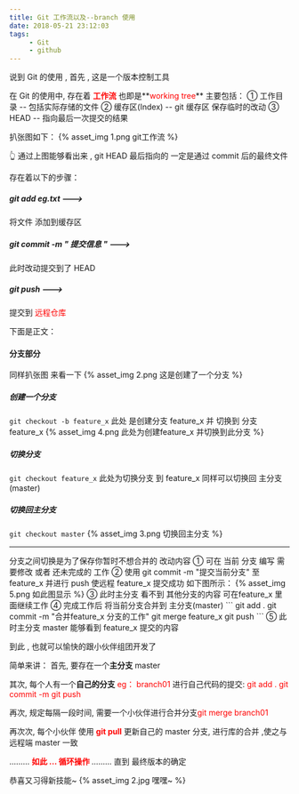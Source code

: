 ```yaml
---
title: Git 工作流以及--branch 使用
date: 2018-05-21 23:12:03
tags: 
	 - Git
	 - github
---
```


说到 Git 的使用 , 首先 , 这是一个版本控制工具

在 Git 的使用中, 存在着 **<font color="red">工作流</font>** 
也即是**<font color="red">working tree</font>**
主要包括：
① 工作目录 -- 包括实际存储的文件
② 缓存区(Index) -- git 缓存区 保存临时的改动
③ HEAD -- 指向最后一次提交的结果

扒张图如下：
 {% asset_img 1.png  git工作流 %}

 👆 通过上图能够看出来 , git HEAD 最后指向的 一定是通过 commit 后的最终文件

存在着以下的步骤：
##### git add eg.txt --->
将文件 添加到缓存区 
##### git commit -m " 提交信息 " --->
此时改动提交到了 HEAD 
##### git push --->
提交到 <font color="red">远程仓库</font>	

<!--more-->

下面是正文： 
#### 分支部分

同样扒张图 来看一下
{% asset_img 2.png 这是创建了一个分支 %}

##### 创建一个分支
``
	git checkout -b feature_x
``
	此处 是创建分支 feature_x 并 切换到 分支 feature_x
{% asset_img 4.png 此处为创建feature_x 并切换到此分支 %}

 
##### 切换分支
``
	git checkout feature_x
`` 
	此处为切换分支 到 feature_x 同样可以切换回 主分支(master)
##### 切换回主分支
``
	git checkout master
``
{% asset_img 3.png 切换回主分支 %}

<hr>
分支之间切换是为了保存你暂时不想合并的 改动内容 
① 可在 当前 分支 编写 需要修改 或者 还未完成的 工作
② 使用 git commit -m "提交当前分支" 至 feature_x 并进行 push 使远程 feature_x 提交成功 如下图所示： 
{% asset_img 5.png 如此图显示 %}
③ 此时主分支 看不到 其他分支的内容 可在feature_x 里面继续工作
④  完成工作后 将当前分支合并到 主分支(master)
```
	git add .
	git commit -m "合并feature_x 分支的工作"
	git merge feature_x
	git push
```
⑤ 此时主分支 master 能够看到 feature_x 提交的内容

到此 , 也就可以愉快的跟小伙伴组团开发了

简单来讲：
首先, 要存在一个**主分支** master

其次, 每个人有一个**自己的分支** <font color="red">eg： branch01</font> 进行自己代码的提交: <font color="red">
	git add .
	git commit -m 
	git push 
</font>

再次, 规定每隔一段时间, 需要一个小伙伴进行合并分支<font color="red">git merge branch01</font> 

再次次, 每个小伙伴 使用 
**<font color="red">git pull</font>** 
更新自己的 master 分支, 进行库的合并 ,使之与 远程端 master 一致

.........
**<font color="red">如此 ... 循环操作 </font>**
.........
直到 最终版本的确定

恭喜又习得新技能~
{% asset_img 2.jpg 嘿嘿~ %}